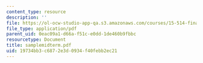 ```yaml
---
content_type: resource
description: ''
file: https://ol-ocw-studio-app-qa.s3.amazonaws.com/courses/15-514-financial-and-managerial-accounting-summer-2003/19734bb3c6872e3d0934f40febb2ec21_samplemidterm.pdf
file_type: application/pdf
parent_uid: 0eac09a1-d66a-f51c-e0dd-1de460b9fbbc
resourcetype: Document
title: samplemidterm.pdf
uid: 19734bb3-c687-2e3d-0934-f40febb2ec21
---
```

